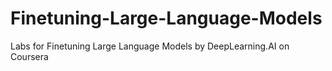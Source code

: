 # Finetuning-Large-Language-Models
Labs for Finetuning Large Language Models by DeepLearning.AI on Coursera
